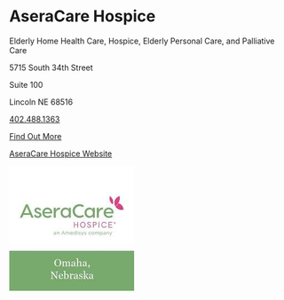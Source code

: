 # AseraCare Hospice

Elderly Home Health Care, Hospice, Elderly Personal Care, and Palliative Care 

5715 South 34th Street

Suite 100 

Lincoln NE 68516 

[402.488.1363](tel:4024881363)

[Find Out More](?tab=modules&module=extra-resources/AseraCare-Hospice-Extra-Info.md)

[AseraCare Hospice Website](www.aseracare.com/lincoln)

![picture](./markdown/resources/images/aseraCareHospice.jpg)
